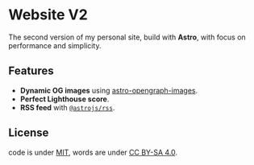 # Website V2

The second version of my personal site, build with **Astro**, with focus on performance and simplicity.

## Features

- **Dynamic OG images** using [astro-opengraph-images](https://github.com/shepherdjerred/astro-opengraph-images/).
- **Perfect Lighthouse score**.
- **RSS feed** with [`@astrojs/rss`](https://github.com/withastro/astro/tree/main/packages/astro-rss).

## License

code is under [MIT](LICENSE), words are under [CC BY-SA 4.0](LICENSE-content).
